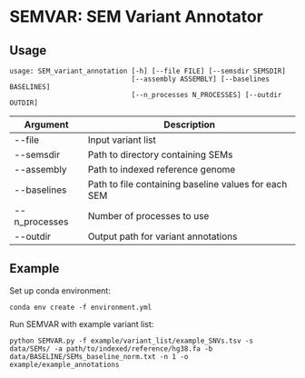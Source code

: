# SEMVAR: SEM Variant Annotator

## Usage

```
usage: SEM_variant_annotation [-h] [--file FILE] [--semsdir SEMSDIR]
                              [--assembly ASSEMBLY] [--baselines BASELINES]
                              [--n_processes N_PROCESSES] [--outdir OUTDIR]
```

| Argument | Description |
| -------- | ----------- |
| --file   | Input variant list |
| --semsdir | Path to directory containing SEMs |
| --assembly | Path to indexed reference genome |
| --baselines | Path to file containing baseline values for each SEM |
| --n_processes | Number of processes to use |
| --outdir | Output path for variant annotations |

## Example

Set up conda environment:

`conda env create -f environment.yml`

Run SEMVAR with example variant list:

`python SEMVAR.py -f example/variant_list/example_SNVs.tsv -s data/SEMs/ -a path/to/indexed/reference/hg38.fa -b data/BASELINE/SEMs_baseline_norm.txt -n 1 -o example/example_annotations`

